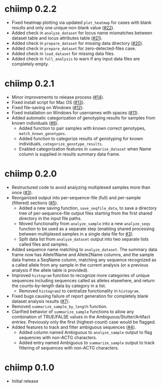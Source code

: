 # chiimp 0.2.2

 * Fixed heatmap plotting via updated `plot_heatmap` for cases with blank
   results and only one unique non-blank value ([#22]).
 * Added check in `analyze_dataset` for locus name mismatches between dataset
   table and locus attributes table ([#21]).
 * Added check in `prepare_dataset` for missing data directory ([#20]).
 * Added check in `prepare_dataset` for zero-detected-files case.
 * Added check in `load_dataset` for missing data files.
 * Added check in `full_analysis` to warn if any input data files are
   completely empty.

[#22]: https://github.com/ShawHahnLab/chiimp/issues/22
[#21]: https://github.com/ShawHahnLab/chiimp/issues/21
[#20]: https://github.com/ShawHahnLab/chiimp/issues/20

# chiimp 0.2.1

 * Minor improvements to release process ([#14]).
 * Fixed install script for Mac OS ([#13]).
 * Fixed file-saving on Windows ([#12]).
 * Fixed installation on Windows for usernames with spaces ([#11]).
 * Added automatic categorization of genotyping results for samples from known
 individuals ([#8]).
   * Added function to pair samples with known correct genotypes,
   `match_known_genotypes`.
   * Added function to categorize results of genotyping for known individuals,
   `categorize_genotype_results`.
   * Enabled categorization features in `summarize_dataset` when Name column is
   supplied in results summary data frame.

[#14]: https://github.com/ShawHahnLab/chiimp/issues/14
[#13]: https://github.com/ShawHahnLab/chiimp/issues/13
[#12]: https://github.com/ShawHahnLab/chiimp/issues/12
[#11]: https://github.com/ShawHahnLab/chiimp/issues/11
[#8]: https://github.com/ShawHahnLab/chiimp/issues/8

# chiimp 0.2.0

 * Restructured code to avoid analyzing multiplexed samples more than once ([#3]).
 * Reorganized output into per-sequence-file (full) and per-sample (filtered)
   sections ([#5]).
   * Added a new saving function, `save_seqfile_data`, to save a directory tree
     of per-sequence-file output files starting from the first shared directory
     in the input file paths.
   * Moved functionality from `analyze_sample` into a new `analyze_seqs`
     function to be used as a separate step (enabling shared processing between
     multiplexed samples in a single data file for [#3]).
   * Split data list from `analyze_dataset` output into two separate lists
     called files and samples.
 * Added sequence name matching to `analyze_dataset`.  The summary data frame
   now has Allele1Name and Allele2Name columns, and the sample data frames a
   SeqName column, matching any sequence recognized as a called allele from any
   sample in the current analysis (or a previous analysis if the allele table
   is provided).
 * Improved `histogram` function to recognize more categories of unique
   sequences including sequences called as alleles elsewhere, and return the
   counts-by-length data by category in a list.
   * Removed `histogram2` to centralize functionality in `histogram`.
 * Fixed bugs causing failure of report generation for completely blank
   dataset analysis results ([#7]).
 * Removed `summarize_sample_by_length` function.
 * Clarified behavior of `summarize_sample` functions to allow any combination
   of TRUE/FALSE values in the Ambiguous/Stutter/Artifact entries.  Previously
   only the first (highest-count) case would be flagged.
 * Added features to track and filter ambiguous sequences ([#4]).
   * Added column named Ambiguous to `analyze_sample` output to flag sequences
     with non-ACTG characters.
   * Added entry named Ambiguous to `summarize_sample` output to track
     filtering of sequences with non-ACTG characters.

[#7]: https://github.com/ShawHahnLab/chiimp/issues/7
[#5]: https://github.com/ShawHahnLab/chiimp/issues/5
[#4]: https://github.com/ShawHahnLab/chiimp/issues/4
[#3]: https://github.com/ShawHahnLab/chiimp/issues/3

# chiimp 0.1.0

 * Initial release
